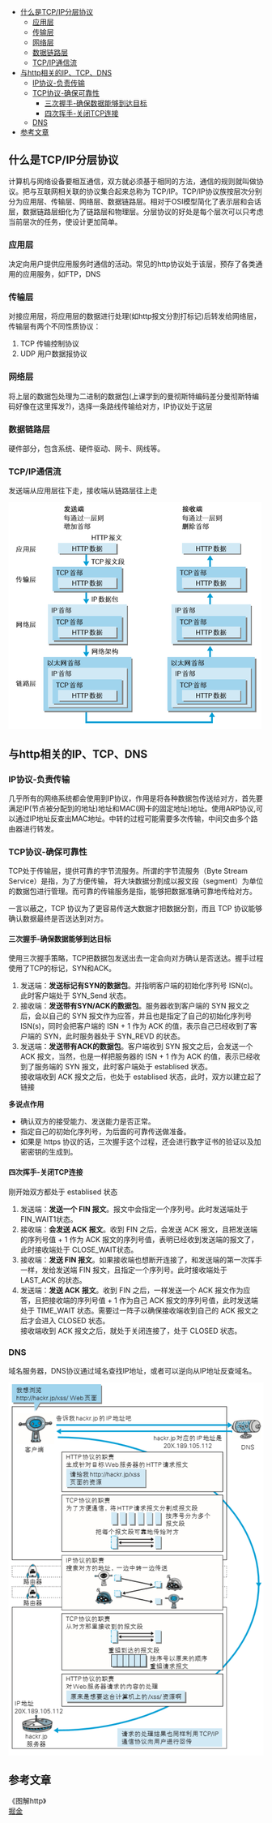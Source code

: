 - [什么是TCP/IP分层协议](#%e4%bb%80%e4%b9%88%e6%98%aftcpip%e5%88%86%e5%b1%82%e5%8d%8f%e8%ae%ae)
  - [应用层](#%e5%ba%94%e7%94%a8%e5%b1%82)
  - [传输层](#%e4%bc%a0%e8%be%93%e5%b1%82)
  - [网络层](#%e7%bd%91%e7%bb%9c%e5%b1%82)
  - [数据链路层](#%e6%95%b0%e6%8d%ae%e9%93%be%e8%b7%af%e5%b1%82)
  - [TCP/IP通信流](#tcpip%e9%80%9a%e4%bf%a1%e6%b5%81)
- [与http相关的IP、TCP、DNS](#%e4%b8%8ehttp%e7%9b%b8%e5%85%b3%e7%9a%84iptcpdns)
  - [IP协议-负责传输](#ip%e5%8d%8f%e8%ae%ae-%e8%b4%9f%e8%b4%a3%e4%bc%a0%e8%be%93)
  - [TCP协议-确保可靠性](#tcp%e5%8d%8f%e8%ae%ae-%e7%a1%ae%e4%bf%9d%e5%8f%af%e9%9d%a0%e6%80%a7)
    - [三次握手-确保数据能够到达目标](#%e4%b8%89%e6%ac%a1%e6%8f%a1%e6%89%8b-%e7%a1%ae%e4%bf%9d%e6%95%b0%e6%8d%ae%e8%83%bd%e5%a4%9f%e5%88%b0%e8%be%be%e7%9b%ae%e6%a0%87)
    - [四次挥手-关闭TCP连接](#%e5%9b%9b%e6%ac%a1%e6%8c%a5%e6%89%8b-%e5%85%b3%e9%97%adtcp%e8%bf%9e%e6%8e%a5)
  - [DNS](#dns)
- [参考文章](#%e5%8f%82%e8%80%83%e6%96%87%e7%ab%a0)

## 什么是TCP/IP分层协议
计算机与网络设备要相互通信，双方就必须基于相同的方法，通信的规则就叫做协议。把与互联网相关联的协议集合起来总称为 TCP/IP。TCP/IP协议族按层次分别分为应用层、传输层、网络层、数据链路层。相对于OSI模型简化了表示层和会话层，数据链路层细化为了链路层和物理层。分层协议的好处是每个层次可以只考虑当前层次的任务，使设计更加简单。

### 应用层
决定向用户提供应用服务时通信的活动。常见的http协议处于该层，预存了各类通用的应用服务，如FTP，DNS
### 传输层
对接应用层，将应用层的数据进行处理(如http报文分割打标记)后转发给网络层，传输层有两个不同性质协议：
1. TCP 传输控制协议
2. UDP 用户数据报协议
### 网络层
将上层的数据包处理为二进制的数据包(上课学到的曼彻斯特编码差分曼彻斯特编码好像在这里挥发?)，选择一条路线传输给对方，IP协议处于这层 
### 数据链路层
硬件部分，包含系统、硬件驱动、网卡、网线等。

### TCP/IP通信流
发送端从应用层往下走，接收端从链路层往上走

![TCPIP](/img/tcpip.png "TCPIP通信流")
## 与http相关的IP、TCP、DNS

### IP协议-负责传输
几乎所有的网络系统都会使用到IP协议，作用是将各种数据包传送给对方，首先要满足IP(节点被分配到的地址)地址和MAC(网卡的固定地址)地址。使用ARP协议,可以通过IP地址反查出MAC地址。中转的过程可能需要多次传输，中间交由多个路由器进行转发。

### TCP协议-确保可靠性
TCP处于传输层，提供可靠的字节流服务。所谓的字节流服务（Byte Stream Service）是指，为了方便传输， 将大块数据分割成以报文段（segment）为单位的数据包进行管理。而可靠的传输服务是指，能够把数据准确可靠地传给对方。

一言以蔽之，TCP 协议为了更容易传送大数据才把数据分割，而且 TCP 协议能够确认数据最终是否送达到对方。 
#### 三次握手-确保数据能够到达目标
使用三次握手策略，TCP把数据包发送出去一定会向对方确认是否送达。握手过程使用了TCP的标记，SYN和ACK。
1. 发送端：**发送标记有SYN的数据包**。并指明客户端的初始化序列号 ISN(c)。此时客户端处于 SYN_Send 状态。
2. 接收端：**发送带有SYN/ACK的数据包**。服务器收到客户端的 SYN 报文之后，会以自己的 SYN 报文作为应答，并且也是指定了自己的初始化序列号 ISN(s)，同时会把客户端的 ISN + 1 作为 ACK 的值，表示自己已经收到了客户端的 SYN，此时服务器处于 SYN_REVD 的状态。
3. 发送端：**发送带有ACK的数据包**。客户端收到 SYN 报文之后，会发送一个 ACK 报文，当然，也是一样把服务器的 ISN + 1 作为 ACK 的值，表示已经收到了服务端的 SYN 报文，此时客户端处于 establised 状态。  
接收端收到 ACK 报文之后，也处于 establised 状态，此时，双方以建立起了链接

**多说点作用**
- 确认双方的接受能力、发送能力是否正常。
- 指定自己的初始化序列号，为后面的可靠传送做准备。
- 如果是 https 协议的话，三次握手这个过程，还会进行数字证书的验证以及加密密钥的生成到。

#### 四次挥手-关闭TCP连接
刚开始双方都处于 establised 状态
1. 发送端：**发送一个 FIN 报文**。报文中会指定一个序列号。此时发送端处于FIN_WAIT1状态。
2. 接收端：**会发送 ACK 报文**。收到 FIN 之后，会发送 ACK 报文，且把发送端的序列号值 + 1 作为 ACK 报文的序列号值，表明已经收到发送端的报文了，此时接收端处于 CLOSE_WAIT状态。
3. 接收端：**发送 FIN 报文**。如果接收端也想断开连接了，和发送端的第一次挥手一样，发给发送端 FIN 报文，且指定一个序列号。此时接收端处于 LAST_ACK 的状态。
4. 发送端：**发送 ACK 报文**。收到 FIN 之后，一样发送一个 ACK 报文作为应答，且把接收端的序列号值 + 1 作为自己 ACK 报文的序列号值，此时发送端处于 TIME_WAIT 状态。需要过一阵子以确保接收端收到自己的 ACK 报文之后才会进入 CLOSED 状态。   
接收端收到 ACK 报文之后，就处于关闭连接了，处于 CLOSED 状态。

### DNS
域名服务器，DNS协议通过域名查找IP地址，或者可以逆向从IP地址反查域名。

![TCPIP](/img/http.png "http协议在TCP/IP运行")




## 参考文章
《图解http》   
[掘金](https://juejin.im/post/5ccd0dfc6fb9a0324a08bb73)
